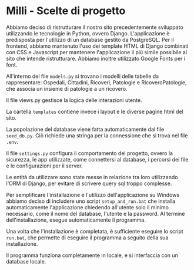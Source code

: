 # Milli - Scelte di progetto

Abbiamo deciso di ristrutturare il nostro sito precedentemente sviluppato utilizzando le tecnologie in Python, ovvero Django.
L'applicazione è predisposta per l'utilizzo di un database gestito da PostgreSQL.
Per il frontend, abbiamo mantenuto l'uso dei template HTML di Django combinati con CSS e Javascript per mantenere l'applicazione il più simile possibile al sito che intende ristrutturare. Abbiamo inoltre utilizzato Google Fonts per i font.

All'interno del file `models.py` si trovano i modelli delle tabelle da rappresentare: Ospedali, Cittadini, Ricoveri, Patologie e RicoveroPatologie, che associa un insieme di patologie a un ricovero.

Il file views.py gestisce la logica delle interazioni utente.

La cartella `templates` contiene invece i layout e le diverse pagine html del sito.

La popolazione del database viene fatta automaticamente dal file `seed_db.py`. Ciò richiede una stringa per la connessione che si trova nel file `.env`.

Il file `settings.py` configura il comportamento del progetto, ovvero la sicurezza, le app utilizzate, come connettersi al database, i percorsi dei file e le configurazioni per il server.

Le entità da utilizzare sono state messe in relazione tra loro utilizzando l'ORM di Django, per evitare di scrivere query sql troppo complesse.

Per semplificare l'installazione e l'utilizzo dell'applicazione su Windows abbiamo deciso di includere uno script `setup_and_run.bat` che installa automaticamente l'applicazione chiedendo all'utente solo il minimo necessario, come il nome del database, l'utente e la password. Al termine dell'installazione, esegue automaticamente il programma.

Una volta che l'installazione è completata, è sufficiente eseguire lo script `run.bat`, che permette di eseguire il programma a seguito della sua installazione.

Il programma funziona completamente in locale, e si interfaccia con un database locale.
